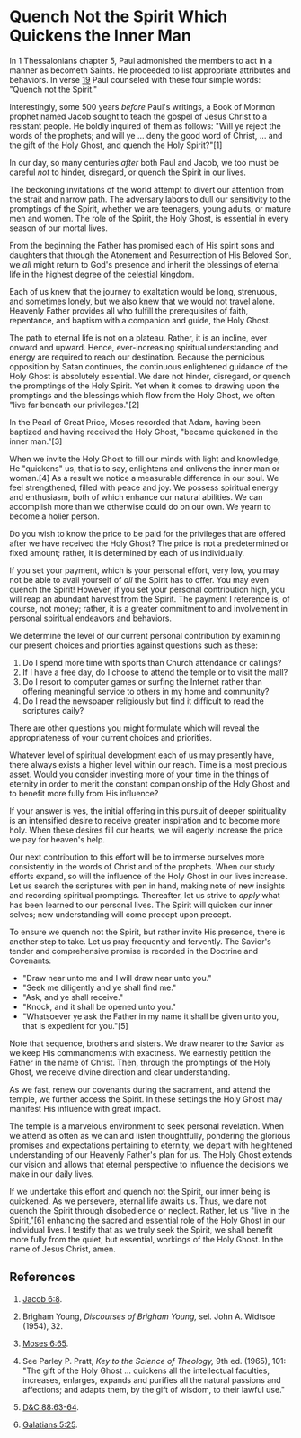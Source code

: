 # Quench Not the Spirit Which Quickens the Inner Man

In 1 Thessalonians chapter 5, Paul admonished the members to act in a manner
as becometh Saints. He proceeded to list appropriate attributes and behaviors.
In verse [19](/scriptures/nt/1-thes/5.19?lang=eng#18) Paul counseled with
these four simple words: "Quench not the Spirit."

Interestingly, some 500 years _before_ Paul's writings, a Book of Mormon
prophet named Jacob sought to teach the gospel of Jesus Christ to a resistant
people. He boldly inquired of them as follows: "Will ye reject the words of
the prophets; and will ye ... deny the good word of Christ, ... and the gift of
the Holy Ghost, and quench the Holy Spirit?"[1]

In our day, so many centuries _after_ both Paul and Jacob, we too must be
careful _not_ to hinder, disregard, or quench the Spirit in our lives.

The beckoning invitations of the world attempt to divert our attention from
the strait and narrow path. The adversary labors to dull our sensitivity to
the promptings of the Spirit, whether we are teenagers, young adults, or
mature men and women. The role of the Spirit, the Holy Ghost, is essential in
every season of our mortal lives.

From the beginning the Father has promised each of His spirit sons and
daughters that through the Atonement and Resurrection of His Beloved Son, we
_all_ might return to God's presence and inherit the blessings of eternal life
in the highest degree of the celestial kingdom.

Each of us knew that the journey to exaltation would be long, strenuous, and
sometimes lonely, but we also knew that we would not travel alone. Heavenly
Father provides all who fulfill the prerequisites of faith, repentance, and
baptism with a companion and guide, the Holy Ghost.

The path to eternal life is not on a plateau. Rather, it is an incline, ever
onward and upward. Hence, ever-increasing spiritual understanding and energy
are required to reach our destination. Because the pernicious opposition by
Satan continues, the continuous enlightened guidance of the Holy Ghost is
absolutely essential. We dare not hinder, disregard, or quench the promptings
of the Holy Spirit. Yet when it comes to drawing upon the promptings and the
blessings which flow from the Holy Ghost, we often "live far beneath our
privileges."[2]

In the Pearl of Great Price, Moses recorded that Adam, having been baptized
and having received the Holy Ghost, "became quickened in the inner man."[3]

When we invite the Holy Ghost to fill our minds with light and knowledge, He
"quickens" us, that is to say, enlightens and enlivens the inner man or
woman.[4] As a result we notice a measurable difference in our soul. We feel
strengthened, filled with peace and joy. We possess spiritual energy and
enthusiasm, both of which enhance our natural abilities. We can accomplish
more than we otherwise could do on our own. We yearn to become a holier
person.

Do you wish to know the price to be paid for the privileges that are offered
after we have received the Holy Ghost? The price is not a predetermined or
fixed amount; rather, it is determined by each of us individually.

If you set your payment, which is your personal effort, very low, you may not
be able to avail yourself of _all_ the Spirit has to offer. You may even
quench the Spirit! However, if you set your personal contribution high, you
will reap an abundant harvest from the Spirit. The payment I reference is, of
course, not money; rather, it is a greater commitment to and involvement in
personal spiritual endeavors and behaviors.

We determine the level of our current personal contribution by examining our
present choices and priorities against questions such as these:

  1. Do I spend more time with sports than Church attendance or callings? 
  2. If I have a free day, do I choose to attend the temple or to visit the mall? 
  3. Do I resort to computer games or surfing the Internet rather than offering meaningful service to others in my home and community? 
  4. Do I read the newspaper religiously but find it difficult to read the scriptures daily? 

There are other questions you might formulate which will reveal the
appropriateness of your current choices and priorities.

Whatever level of spiritual development each of us may presently have, there
always exists a higher level within our reach. Time is a most precious asset.
Would you consider investing more of your time in the things of eternity in
order to merit the constant companionship of the Holy Ghost and to benefit
more fully from His influence?

If your answer is yes, the initial offering in this pursuit of deeper
spirituality is an intensified desire to receive greater inspiration and to
become more holy. When these desires fill our hearts, we will eagerly increase
the price we pay for heaven's help.

Our next contribution to this effort will be to immerse ourselves more
consistently in the words of Christ and of the prophets. When our study
efforts expand, so will the influence of the Holy Ghost in our lives increase.
Let us search the scriptures with pen in hand, making note of new insights and
recording spiritual promptings. Thereafter, let us strive to _apply_ what has
been learned to our personal lives. The Spirit will quicken our inner selves;
new understanding will come precept upon precept.

To ensure we quench not the Spirit, but rather invite His presence, there is
another step to take. Let us pray frequently and fervently. The Savior's
tender and comprehensive promise is recorded in the Doctrine and Covenants:

  * "Draw near unto me and I will draw near unto you."
  * "Seek me diligently and ye shall find me."
  * "Ask, and ye shall receive."
  * "Knock, and it shall be opened unto you."
  * "Whatsoever ye ask the Father in my name it shall be given unto you, that is expedient for you."[5]

Note that sequence, brothers and sisters. We draw nearer to the Savior as we
keep His commandments with exactness. We earnestly petition the Father in the
name of Christ. Then, through the promptings of the Holy Ghost, we receive
divine direction and clear understanding.

As we fast, renew our covenants during the sacrament, and attend the temple,
we further access the Spirit. In these settings the Holy Ghost may manifest
His influence with great impact.

The temple is a marvelous environment to seek personal revelation. When we
attend as often as we can and listen thoughtfully, pondering the glorious
promises and expectations pertaining to eternity, we depart with heightened
understanding of our Heavenly Father's plan for us. The Holy Ghost extends our
vision and allows that eternal perspective to influence the decisions we make
in our daily lives.

If we undertake this effort and quench not the Spirit, our inner being is
quickened. As we persevere, eternal life awaits us. Thus, we dare not quench
the Spirit through disobedience or neglect. Rather, let us "live in the
Spirit,"[6] enhancing the sacred and essential role of the Holy Ghost in our
individual lives. I testify that as we truly seek the Spirit, we shall benefit
more fully from the quiet, but essential, workings of the Holy Ghost. In the
name of Jesus Christ, amen.

## References

  1. [Jacob 6:8](https://www.lds.org/scriptures/bofm/jacob/6.8?lang=eng#7).

  2. Brigham Young, _Discourses of Brigham Young,_ sel. John A. Widtsoe (1954), 32.

  3. [Moses 6:65](https://www.lds.org/scriptures/pgp/moses/6.65?lang=eng#64).

  4. See Parley P. Pratt, _Key to the Science of Theology,_ 9th ed. (1965), 101: "The gift of the Holy Ghost ... quickens all the intellectual faculties, increases, enlarges, expands and purifies all the natural passions and affections; and adapts them, by the gift of wisdom, to their lawful use."

  5. [D&amp;C 88:63-64](https://www.lds.org/scriptures/dc-testament/dc/88.63-64?lang=eng#62).

  6. [Galatians 5:25](https://www.lds.org/scriptures/nt/gal/5.25?lang=eng#24).

